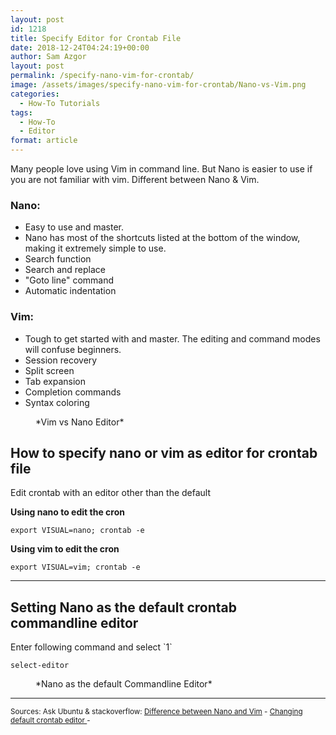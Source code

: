 ```yaml
---
layout: post
id: 1218
title: Specify Editor for Crontab File
date: 2018-12-24T04:24:19+00:00
author: Sam Azgor
layout: post
permalink: /specify-nano-vim-for-crontab/
image: /assets/images/specify-nano-vim-for-crontab/Nano-vs-Vim.png
categories:
  - How-To Tutorials
tags:
  - How-To
  - Editor
format: article
---
```

Many people love using Vim in command line. But Nano is easier to use if you are not familiar with vim. Different between Nano & Vim.

<h3>Nano:</h3>

+ Easy to use and master.
+ Nano has most of the shortcuts listed at the bottom of the window, making it extremely simple to use.
+ Search function
+ Search and replace
+ "Goto line" command
+ Automatic indentation

<h3>Vim:</h3>

+ Tough to get started with and master. The editing and command modes will confuse beginners.
+ Session recovery
+ Split screen
+ Tab expansion
+ Completion commands
+ Syntax coloring

<figure>
<amp-img src="/assets/images/specify-nano-vim-for-crontab/Nano-vs-Vim.png" alt="Vim vs Nano Editor" width="683" height="384" layout="responsive">
</amp-img>
<figcaption>*Vim vs Nano Editor* 
</figcaption>
</figure>

<h2>How to specify nano or vim as editor for crontab file</h2>
Edit crontab with an editor other than the default

<b>Using nano to edit the cron</b>

`export VISUAL=nano; crontab -e`

<b>Using vim to edit the cron</b>

`export VISUAL=vim; crontab -e`

<hr>
<h2>Setting Nano as the default crontab commandline editor</h2>
Enter following command and select `1`

`select-editor`

<figure>
<amp-img src="/assets/images/specify-nano-vim-for-crontab/Nano-as-the-default-editor.png" alt="Nano as the default Commandline Editor" width="683" height="384" layout="responsive">
</amp-img>
<figcaption>*Nano as the default Commandline Editor* 
</figcaption>
</figure>

<hr>
<small>Sources: Ask Ubuntu & stackoverflow: <a href="https://askubuntu.com/a/726710/409312">Difference between Nano and Vim</a> - <a href="https://askubuntu.com/a/264720/409312">Changing default crontab editor
</a> - <a href="https://stackoverflow.com/a/17364492/4493086>How to specify a editor to open crontab file? “export EDITOR=vi” does not work</a></small>
